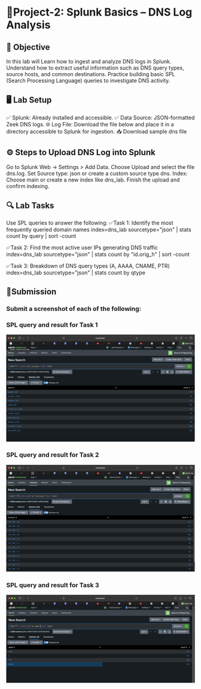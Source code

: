

# 🚀Project-2: Splunk Basics – DNS Log Analysis

## 🎯 Objective
In this lab will Learn how to ingest and analyze DNS logs in Splunk.
Understand how to extract useful information such as DNS query types, source hosts, and common destinations.
Practice building basic SPL (Search Processing Language) queries to investigate DNS activity.


## 🖥️ Lab Setup
✅ Splunk: Already installed and accessible.
✅ Data Source: JSON-formatted Zeek DNS logs.
🌐 Log File: Download the file below and place it in a directory accessible to Splunk for ingestion.
📥 Download sample dns file

## ⚙️ Steps to Upload DNS Log into Splunk
Go to Splunk Web → Settings > Add Data.
Choose Upload and select the file dns.log.
Set Source type: json or create a custom source type dns.
Index: Choose main or create a new index like dns_lab.
Finish the upload and confirm indexing.


## 🔍 Lab Tasks

Use SPL queries to answer the following:
✅Task 1: Identify the most frequently queried domain names
index=dns_lab sourcetype="json"
| stats count by query
| sort -count

✅Task 2: Find the most active user IPs generating DNS traffic
index=dns_lab sourcetype="json"
| stats count by "id.orig_h"
| sort -count

✅Task 3: Breakdown of DNS query types (A, AAAA, CNAME, PTR)
index=dns_lab sourcetype="json"
| stats count by qtype


## 📸Submission

### Submit a screenshot of each of the following:

### SPL query and result for Task 1
![image alt](https://github.com/sachinpatil-soc/30-Day-SOC-Analyst-Challenge-2025/blob/07d5e554958a0cbf7925be19d81e828b4223dedf/Images/SPL_Query-task-1.png)


### SPL query and result for Task 2
![image alt](https://github.com/sachinpatil-soc/30-Day-SOC-Analyst-Challenge-2025/blob/07d5e554958a0cbf7925be19d81e828b4223dedf/Images/SPL-Query-task-2.png)


### SPL query and result for Task 3
![image alt](https://github.com/sachinpatil-soc/30-Day-SOC-Analyst-Challenge-2025/blob/07d5e554958a0cbf7925be19d81e828b4223dedf/Images/SPL-Query-task-3.png)